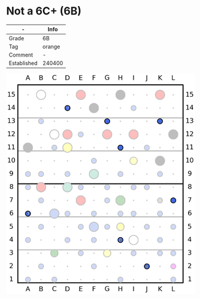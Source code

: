 # Not a 6C+ (6B)

| - | Info |
| - | ---- |
| Grade | 6B|
| Tag | orange|
| Comment | -|
| Established | 240400 |

![Not_a_6C+](/plots/240512_Not_a_6C+.png)

